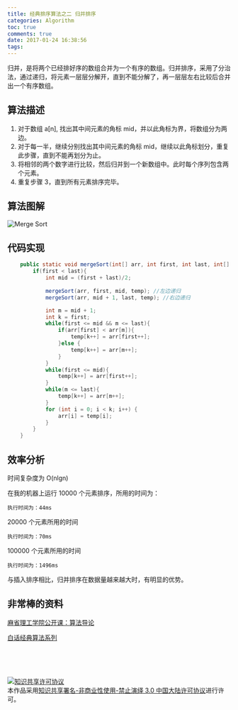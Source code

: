 ```yaml
---
title: 经典排序算法之二 归并排序
categories: Algorithm
toc: true
comments: true
date: 2017-01-24 16:38:56
tags:
---
```



归并，是将两个已经排好序的数组合并为一个有序的数组。归并排序，采用了分治法，通过递归，将元素一层层分解开，直到不能分解了，再一层层左右比较后合并出一个有序数组。

<!--more-->

##  算法描述
1. 对于数组 a[n], 找出其中间元素的角标 mid，并以此角标为界，将数组分为两边。
2. 对于每一半，继续分别找出其中间元素的角标 mid，继续以此角标划分，重复此步骤，直到不能再划分为止。
3. 将相邻的两个数字进行比较，然后归并到一个新数组中。此时每个序列包含两个元素。
4. 重复步骤 3，直到所有元素排序完毕。


## 算法图解

![Merge Sort](/images/Algorithm/MergeSort.png)

## 代码实现

```java
	public static void mergeSort(int[] arr, int first, int last, int[] temp){
		if(first < last){
			int mid = (first + last)/2;
			
			mergeSort(arr, first, mid, temp); //左边递归
			mergeSort(arr, mid + 1, last, temp); //右边递归

			int m = mid + 1;
			int k = first;
			while(first <= mid && m <= last){
				if(arr[first] < arr[m]){
					temp[k++] = arr[first++];
				}else {
					temp[k++] = arr[m++];
				}
			}
			while(first <= mid){
				temp[k++] = arr[first++];
			}
			while(m <= last){
				temp[k++] = arr[m++];
			}
			for (int i = 0; i < k; i++) {
				arr[i] = temp[i];
			}
		}
	}

```

## 效率分析

时间复杂度为 O(nlgn)

在我的机器上运行 10000 个元素排序，所用的时间为：

```
执行时间为：44ms
```

20000 个元素所用的时间

```
执行时间为：70ms
```

100000 个元素所用的时间

```
执行时间为：1496ms
```

与插入排序相比，归并排序在数据量越来越大时，有明显的优势。


## 非常棒的资料

[麻省理工学院公开课：算法导论](http://open.163.com/special/opencourse/algorithms.html)

[白话经典算法系列](http://blog.csdn.net/MoreWindows/article/category/859207)


<br /><br /><br />

<a rel="license" href="http://creativecommons.org/licenses/by-nc-nd/3.0/cn/"><img alt="知识共享许可协议" style="border-width:0" src="https://i.creativecommons.org/l/by-nc-nd/3.0/cn/88x31.png" /></a><br />本作品采用<a rel="license" href="http://creativecommons.org/licenses/by-nc-nd/3.0/cn/">知识共享署名-非商业性使用-禁止演绎 3.0 中国大陆许可协议</a>进行许可。